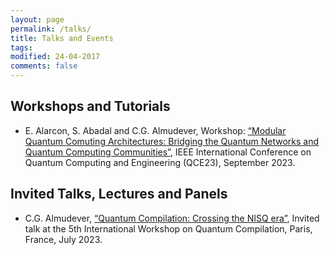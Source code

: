 ```yaml
---
layout: page
permalink: /talks/
title: Talks and Events
tags: 
modified: 24-04-2017
comments: false
---
```


## Workshops and Tutorials
+ E. Alarcon, S. Abadal and C.G. Almudever, Workshop: [“Modular Quantum Comuting Architectures: Bridging the Quantum Networks and Quantum Computing Communities”](https://qce.quantum.ieee.org/2023/workshops-program/), IEEE International Conference on Quantum Computing and Engineering (QCE23), September 2023.
  
## Invited Talks, Lectures and Panels
+ C.G. Almudever, [“Quantum Compilation: Crossing the NISQ era”](https://quantum-compilers.github.io/iwqc2023/), Invited talk at the 5th International Workshop on Quantum Compilation, Paris, France, July 2023.





